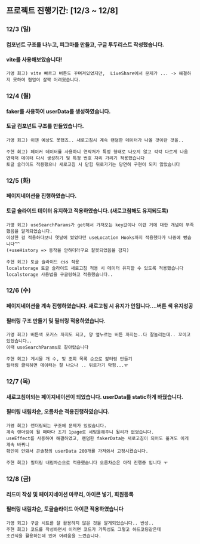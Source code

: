 
## 프로젝트 진행기간: [12/3 ~ 12/8]


### 12/3 (일)

#### 컴포넌트 구조를 나누고, 피그마를 만들고, 구글 투두리스트 작성했습니다.
#### vite를 사용해보았습니다!

```
가영 회고) vite 빠르고 버튼도 꾸며져있었지만,  LiveShare에서 문제가 ... -> 해결하지 못하여 협업이 살짝 어려웠습니다.
```

### 12/4 (월)

#### faker를 사용하여 userData를 생성하였습니다.
#### 토글 컴포넌트 구조를 만들었습니다.

```
가영 회고) 이땐 예상도 못했죠.. 새로고침시 계속 랜덤한 데이터가 나올 것이란 것을..

주현 회고) 페이커 데이터를 사용하니 연락처가 특정 형태로 나오지 않고 각각 다르게 나옴
연락처 데이터 다시 생성하기 및 특정 번호 자리 가리기 적용했습니다
토글 슬라이드 적용했으나 새로고침 시 닫힘 뒤로가기는 당연히 구현이 되지 않았습니다
```


### 12/5 (화)

#### 페이지네이션을 진행하였습니다.

#### 토글 슬라이드 데이터 유지하고 적용하였습니다. (새로고침해도 유지되도록)

```
가영 회고) useSearchParams가 get해서 가져오는 key값이나 이런 거에 대한 개념이 부족했음을 알게되었습니다.
이상한 걸 적용하다보니 옛날에 썼었다던 useLocation Hooks까지 적용했다가 나중에 뺐습니다^^
(+useHistory => 동작을 안하더라구요 잘못되었음을 감지)

주현 회고) 토글 슬라이드 css 적용
localstorage 토글 슬라이드 새로고침 적용 시 데이터 유지할 수 있도록 적용했습니다
localstorage 사용법을 구글링하고 적용했습니다..
```

### 12/6 (수)

#### 페이지네이션을 계속 진행하였습니다. 새로고침 시 유지가 안됩니다....버튼 색 유지성공

#### 필터링 구조 만들기 및 필터링 적용하였습니다.

```
가영 회고) 버튼색 포커스 까지도 되고, 양 옆누르는 버튼 까지는..다 잘눌리는데.. 꼬이고있었습니다..
이때 useSearchParams로 갈아탔습니다

주현 회고) 게시물 개 수, 및 조회 목록 순으로 핉터링 만들기
필터링 클릭하면 데이터는 잘 나오나 .. 뒤로가기 막힘...ㅠ
```


### 12/7 (목)

#### 새로고침이되는 페이지네이션이 되었습니다. userData를 static하게 바꿨습니다.

#### 필터링 내림차순, 오름차순 적용진행하였습니다.

```
가영 회고) 랜더링되는 구조에 문제가 있었습니다.
계속 랜더링이 될 때마다 초기 1page로 세팅을해주니 될리가 없었습니다.
useEffect를 사용하여 해결하였고, 랜덤한 fakerData는 새로고침이 되어도 옮겨도 이게 계속 바뀌니
확인이 안돼서 콘솔창의 userData 200개를 가져와서 고정시켰습니다.

주현 회고) 필터링 내림차순으로 적용했습니다 오름차순은 아직 진행중 입니다 ㅜ
```


### 12/8 (금)

#### 리드미 작성 및 페이지네이션 마무리, 아이콘 넣기, 회원등록

#### 필터링 내림차순, 토글슬라이드 아이콘 적용하였습니다 

```
가영 회고) 구글 시트를 잘 활용하지 않은 것을 알게되었습니다.. 반성..
주현 회고) 코드를 작성하면서 이러면 코드가 가독성도 그렇고 하드코딩같은데 
조건식을 활용하는데 있어 어려움을 느꼈습니다.
		
```
